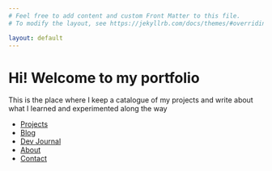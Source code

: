 ```yaml
---
# Feel free to add content and custom Front Matter to this file.
# To modify the layout, see https://jekyllrb.com/docs/themes/#overriding-theme-defaults

layout: default
---
```


<h1>Hi! Welcome to my portfolio</h1>
<p>This is the place where I keep a catalogue of my projects and write about what I learned and experimented along the way</p>

<nav>
    <ul>
        <li><a href="projects.html">Projects</a></li>
        <li><a href="blog.html">Blog</a></li>
        <li><a href="journal.html">Dev Journal</a></li>
        <li><a href="about/index.html">About</a></li>
        <li><a href="contact.html">Contact</a></li>
    </ul>
</nav>
